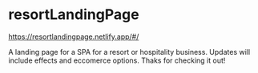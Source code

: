 # resortLandingPage

https://resortlandingpage.netlify.app/#/

A landing page for a SPA for a resort or hospitality business. Updates will include effects and eccomerce options. Thaks for checking it out!
